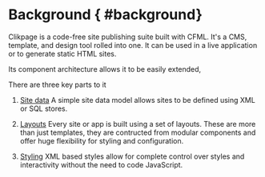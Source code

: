 # Background { #background}

Clikpage is a code-free site publishing suite built with CFML. It's a CMS, template, and design tool rolled into one. It can be used in a live application or to generate static HTML sites.

Its component architecture allows it to be easily extended,


There are three key parts to it 

1. [Site data](sitedata.md)
    A simple site data model allows sites to be defined using XML or SQL stores. 

2. [Layouts](layouts.md)
    Every site or app is built using a set of layouts. These are more than just templates, they are contructed from modular components and offer huge flexibility for styling and configuration.

3. [Styling](styling.md)
    XML based styles allow for complete control over styles and interactivity without the need to code JavaScript.







